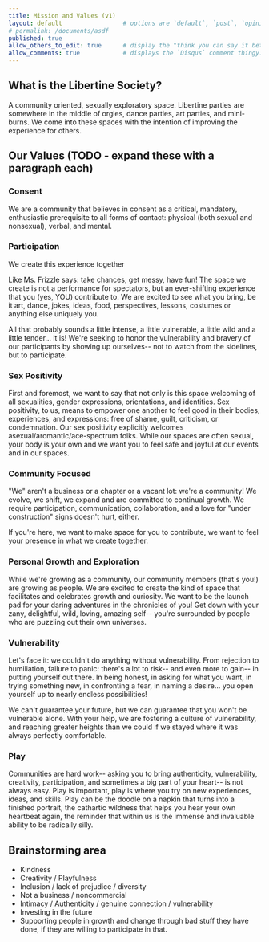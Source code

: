 ```yaml
---
title: Mission and Values (v1)
layout: default                 # options are `default`, `post`, `opinion`
# permalink: /documents/asdf
published: true
allow_others_to_edit: true      # display the "think you can say it better?" link at the bottom of the file.
allow_comments: true            # displays the `Disqus` comment thingy.
---
```



## What is the Libertine Society?

A community oriented, sexually exploratory space. Libertine parties are
somewhere in the middle of orgies, dance parties, art parties, and mini-burns.
We come into these spaces with the intention of improving the experience for
others.


## Our Values (TODO - expand these with a paragraph each)

### Consent

We are a community that believes in consent as a critical, mandatory, enthusiastic prerequisite to all forms of contact: physical (both sexual and nonsexual), verbal, and mental.

### Participation

We create this experience together

Like Ms. Frizzle says: take chances, get messy, have fun! The space we create is not a performance for spectators, but an ever-shifting experience that you (yes, YOU) contribute to. We are excited to see what you bring, be it art, dance, jokes, ideas, food, perspectives, lessons, costumes or anything else uniquely you.

All that probably sounds a little intense, a little vulnerable, a little wild and a little tender... it is! We're seeking to honor the vulnerability and bravery of our participants by showing up ourselves-- not to watch from the sidelines, but to participate.

### Sex Positivity

First and foremost, we want to say that not only is this space welcoming of all sexualities, gender expressions, orientations, and identities. Sex positivity, to us, means to empower one another to feel good in their bodies, experiences, and expressions: free of shame, guilt, criticism, or condemnation. Our sex positivity explicitly welcomes asexual/aromantic/ace-spectrum folks. While our spaces are often sexual, your body is your own and we want you to feel safe and joyful at our events and in our spaces.

### Community Focused

"We" aren't a business or a chapter or a vacant lot: we're a community! We evolve, we shift, we expand and are committed to continual growth. We require participation, communication, collaboration, and a love for "under construction" signs doesn't hurt, either.

If you're here, we want to make space for you to contribute, we want to feel your presence in what we create together.

### Personal Growth and Exploration

While we're growing as a community, our community members (that's you!) are growing as people. We are excited to create the kind of space that facilitates and celebrates growth and curiosity. We want to be the launch pad for your daring adventures in the chronicles of you! Get down with your zany, delightful, wild, loving, amazing self-- you're surrounded by people who are puzzling out their own universes.

### Vulnerability

Let's face it: we couldn't do anything without vulnerability. From rejection to humiliation, failure to panic: there's a lot to risk-- and even more to gain-- in putting yourself out there. In being honest, in asking for what you want, in trying something new, in confronting a fear, in naming a desire... you open yourself up to nearly endless possibilities!

We can't guarantee your future, but we can guarantee that you won't be vulnerable alone. With your help, we are fostering a culture of vulnerability, and reaching greater heights than we could if we stayed where it was always perfectly comfortable.

### Play

Communities are hard work-- asking you to bring authenticity, vulnerability, creativity, participation, and sometimes a big part of your heart-- is not always easy. Play is important, play is where you try on new experiences, ideas, and skills. Play can be the doodle on a napkin that turns into a finished portrait, the cathartic wildness that helps you hear your own heartbeat again, the reminder that within us is the immense and invaluable ability to be radically silly.

## Brainstorming area

* Kindness
* Creativity / Playfulness
* Inclusion / lack of prejudice / diversity
* Not a business / noncommercial
* Intimacy / Authenticity / genuine connection / vulnerability
* Investing in the future
* Supporting people in growth and change through bad stuff they have done, if they are willing to participate in that.
